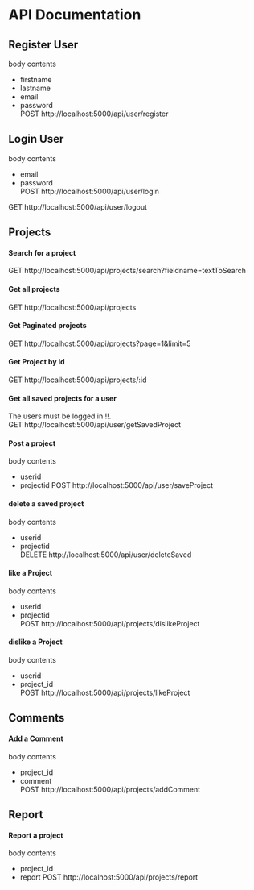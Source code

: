 # API Documentation
## Register User
body contents 
- firstname
- lastname
- email 
- password  
POST http://localhost:5000/api/user/register

## Login User
body contents
- email
- password  
POST http://localhost:5000/api/user/login

GET http://localhost:5000/api/user/logout

## Projects
#### Search for a project
GET http://localhost:5000/api/projects/search?fieldname=textToSearch

#### Get all projects
GET http://localhost:5000/api/projects

#### Get Paginated projects
GET http://localhost:5000/api/projects?page=1&limit=5

#### Get Project by Id
GET http://localhost:5000/api/projects/:id

#### Get all saved projects for a user
The users must be logged in !!.  
GET http://localhost:5000/api/user/getSavedProject

#### Post a project
body contents 
- userid
- projectid
POST http://localhost:5000/api/user/saveProject

#### delete a saved project
body contents 
- userid
- projectid  
DELETE http://localhost:5000/api/user/deleteSaved

#### like a Project
body contents 
- userid
- projectid  
POST http://localhost:5000/api/projects/dislikeProject

#### dislike a Project
body contents 
- userid
- project_id  
POST http://localhost:5000/api/projects/likeProject

## Comments
#### Add a Comment
body contents 
- project_id  
- comment  
POST http://localhost:5000/api/projects/addComment

## Report
#### Report a project
body contents 
- project_id  
- report 
POST http://localhost:5000/api/projects/report

